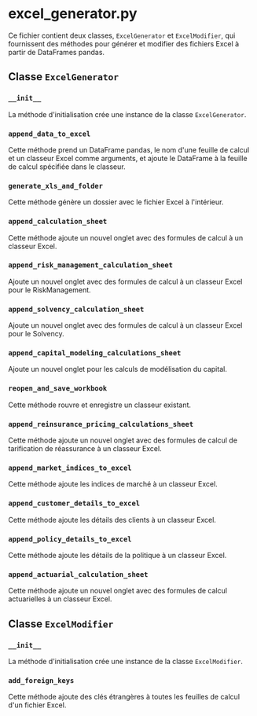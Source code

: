 # excel_generator.py

Ce fichier contient deux classes, `ExcelGenerator` et `ExcelModifier`, qui fournissent des méthodes pour générer et modifier des fichiers Excel à partir de DataFrames pandas.

## Classe `ExcelGenerator`

### `__init__`

La méthode d'initialisation crée une instance de la classe `ExcelGenerator`.

### `append_data_to_excel`

Cette méthode prend un DataFrame pandas, le nom d'une feuille de calcul et un classeur Excel comme arguments, et ajoute le DataFrame à la feuille de calcul spécifiée dans le classeur.

### `generate_xls_and_folder`

Cette méthode génère un dossier avec le fichier Excel à l'intérieur.

### `append_calculation_sheet`

Cette méthode ajoute un nouvel onglet avec des formules de calcul à un classeur Excel.

### `append_risk_management_calculation_sheet`

Ajoute un nouvel onglet avec des formules de calcul à un classeur Excel pour le RiskManagement.

### `append_solvency_calculation_sheet`

Ajoute un nouvel onglet avec des formules de calcul à un classeur Excel pour le Solvency.

### `append_capital_modeling_calculations_sheet`

Ajoute un nouvel onglet pour les calculs de modélisation du capital.

### `reopen_and_save_workbook`

Cette méthode rouvre et enregistre un classeur existant.

### `append_reinsurance_pricing_calculations_sheet`

Cette méthode ajoute un nouvel onglet avec des formules de calcul de tarification de réassurance à un classeur Excel.

### `append_market_indices_to_excel`

Cette méthode ajoute les indices de marché à un classeur Excel.

### `append_customer_details_to_excel`

Cette méthode ajoute les détails des clients à un classeur Excel.

### `append_policy_details_to_excel`

Cette méthode ajoute les détails de la politique à un classeur Excel.

### `append_actuarial_calculation_sheet`

Cette méthode ajoute un nouvel onglet avec des formules de calcul actuarielles à un classeur Excel.

## Classe `ExcelModifier`

### `__init__`

La méthode d'initialisation crée une instance de la classe `ExcelModifier`.

### `add_foreign_keys`

Cette méthode ajoute des clés étrangères à toutes les feuilles de calcul d'un fichier Excel.
